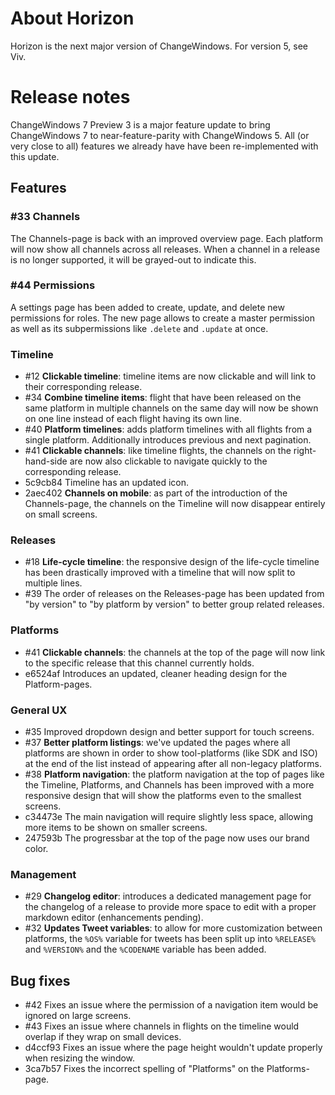# About Horizon

Horizon is the next major version of ChangeWindows. For version 5, see Viv.

# Release notes
ChangeWindows 7 Preview 3 is a major feature update to bring ChangeWindows 7 to near-feature-parity with ChangeWindows 5. All (or very close to all) features we already have have been re-implemented with this update.

## Features
### #33 Channels
The Channels-page is back with an improved overview page. Each platform will now show all channels across all releases. When a channel in a release is no longer supported, it will be grayed-out to indicate this.

### #44 Permissions
A settings page has been added to create, update, and delete new permissions for roles. The new page allows to create a master permission as well as its subpermissions like `.delete` and `.update` at once.

### Timeline
* #12 **Clickable timeline**: timeline items are now clickable and will link to their corresponding release.
* #34 **Combine timeline items**: flight that have been released on the same platform in multiple channels on the same day will now be shown on one line instead of each flight having its own line.
* #40 **Platform timelines**: adds platform timelines with all flights from a single platform. Additionally introduces previous and next pagination.
* #41 **Clickable channels**: like timeline flights, the channels on the right-hand-side are now also clickable to navigate quickly to the corresponding release.
* 5c9cb84 Timeline has an updated icon.
* 2aec402 **Channels on mobile**: as part of the introduction of the Channels-page, the channels on the Timeline will now disappear entirely on small screens.

### Releases
* #18 **Life-cycle timeline**: the responsive design of the life-cycle timeline has been drastically improved with a timeline that will now split to multiple lines.
* #39 The order of releases on the Releases-page has been updated from "by version" to "by platform by version" to better group related releases.

### Platforms
* #41 **Clickable channels**: the channels at the top of the page will now link to the specific release that this channel currently holds.
* e6524af Introduces an updated, cleaner heading design for the Platform-pages.

### General UX
* #35 Improved dropdown design and better support for touch screens.
* #37 **Better platform listings**: we've updated the pages where all platforms are shown in order to show tool-platforms (like SDK and ISO) at the end of the list instead of appearing after all non-legacy platforms.
* #38 **Platform navigation**: the platform navigation at the top of pages like the Timeline, Platforms, and Channels has been improved with a more responsive design that will show the platforms even to the smallest screens.
* c34473e The main navigation will require slightly less space, allowing more items to be shown on smaller screens.
* 247593b The progressbar at the top of the page now uses our brand color.

### Management
* #29 **Changelog editor**: introduces a dedicated management page for the changelog of a release to provide more space to edit with a proper markdown editor (enhancements pending).
* #32 **Updates Tweet variables**: to allow for more customization between platforms, the `%OS%` variable for tweets has been split up into `%RELEASE%` and `%VERSION%` and the `%CODENAME` variable has been added.

## Bug fixes
* #42 Fixes an issue where the permission of a navigation item would be ignored on large screens.
* #43 Fixes an issue where channels in flights on the timeline would overlap if they wrap on small devices.
* d4ccf93 Fixes an issue where the page height wouldn't update properly when resizing the window.
* 3ca7b57 Fixes the incorrect spelling of "Platforms" on the Platforms-page.